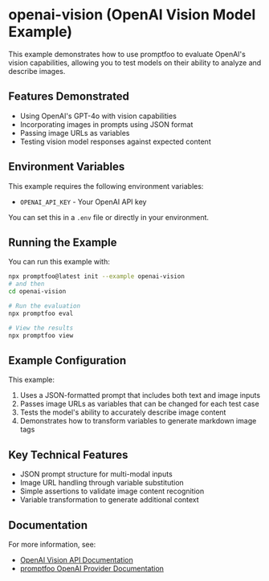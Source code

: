 # openai-vision (OpenAI Vision Model Example)

This example demonstrates how to use promptfoo to evaluate OpenAI's vision capabilities, allowing you to test models on their ability to analyze and describe images.

## Features Demonstrated

- Using OpenAI's GPT-4o with vision capabilities
- Incorporating images in prompts using JSON format
- Passing image URLs as variables
- Testing vision model responses against expected content

## Environment Variables

This example requires the following environment variables:

- `OPENAI_API_KEY` - Your OpenAI API key

You can set this in a `.env` file or directly in your environment.

## Running the Example

You can run this example with:

```bash
npx promptfoo@latest init --example openai-vision
# and then
cd openai-vision

# Run the evaluation
npx promptfoo eval

# View the results
npx promptfoo view
```

## Example Configuration

This example:

1. Uses a JSON-formatted prompt that includes both text and image inputs
2. Passes image URLs as variables that can be changed for each test case
3. Tests the model's ability to accurately describe image content
4. Demonstrates how to transform variables to generate markdown image tags

## Key Technical Features

- JSON prompt structure for multi-modal inputs
- Image URL handling through variable substitution
- Simple assertions to validate image content recognition
- Variable transformation to generate additional context

## Documentation

For more information, see:

- [OpenAI Vision API Documentation](https://platform.openai.com/docs/guides/vision)
- [promptfoo OpenAI Provider Documentation](https://promptfoo.dev/docs/providers/openai#sending-images-in-prompts)
